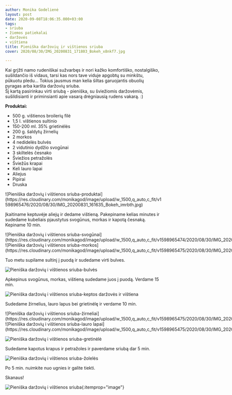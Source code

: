 ```yaml
---
author: Monika Godelienė
layout: post
date: 2020-09-08T18:06:35.000+03:00
tags:
- sriuba
- žiemos patiekalai
- daržovės
- vištiena
title: Pieniška daržovių ir vištienos sriuba
cover: 2020/08/30/IMG_20200831_171803_Bokeh_x8nkf7.jpg

---
```

Kai grįžti namo rudeniškai sužvarbęs ir nori kažko komfortiško, nostalgiško, sušildančio iš vidaus, tarsi kas nors tave viduje apgobtų su minkštu, pūkuotu pledu... Tokius jausmus man kelia šiltas garuojantis obuolių pyragas arba karšta daržovių sriuba.  
Šį kartą pasirinkau virti sriubą - pieniška, su šviežiomis daržovėmis, sušildisianti ir priminsianti apie vasarą drėgniausią rudens vakarą. :)

**Produktai:**

* <span itemprop="recipeIngredient">500 g. vištienos broilerių filė</span>
* <span itemprop="recipeIngredient">1,5 l.  vištienos sultinio</span>
* <span itemprop="recipeIngredient">150-200 ml. 35% grietinėlės</span>
* <span itemprop="recipeIngredient">200 g. šaldytų žirnelių</span>
* <span itemprop="recipeIngredient">2 morkos</span>
* <span itemprop="recipeIngredient">4 nedidelės bulvės</span>
* <span itemprop="recipeIngredient">2 vidutinio dydžio svogūnai</span>
* <span itemprop="recipeIngredient">3 skiltelės česnako</span>
* <span itemprop="recipeIngredient">Šviežios petražolės</span>
* <span itemprop="recipeIngredient">Šviežūs krapai</span>
* <span itemprop="recipeIngredient">Keli lauro lapai</span>
* <span itemprop="recipeIngredient">Aliejus</span>
* <span itemprop="recipeIngredient">Pipirai</span>
* <span itemprop="recipeIngredient">Druska</span>

<div itemprop="recipeInstructions" markdown="1">![Pieniška daržovių i vištienos sriuba-produktai](https://res.cloudinary.com/monikagod/image/upload/w_1500,q_auto,c_fit/v1598965476/2020/08/30/IMG_20200831_161635_Bokeh_imrbth.jpg)

Įkaitiname keptuvėje aliejų ir dedame vištieną. Pakepiname kelias minutes ir sudedame kubeliais pjaustytus svogūnus, morkas ir kapotą česnaką. Kepiname 10 min.

<div class="row">
<div class="six columns" markdown="1">
![Pieniška daržovių i vištienos sriuba-svogūnai](https://res.cloudinary.com/monikagod/image/upload/w_1500,q_auto,c_fit/v1598965474/2020/08/30/IMG_20200831_162327_Bokeh_ozdkqh.jpg)
</div>
<div class="six columns" markdown="1">
![Pieniška daržovių i vištienos sriuba-morkos](https://res.cloudinary.com/monikagod/image/upload/w_1500,q_auto,c_fit/v1598965475/2020/08/30/IMG_20200831_162344_Bokeh_jl5vzw.jpg)
</div>
</div>

Tuo metu supilame sultinį į puodą ir sudedame virti bulves.

![Pieniška daržovių i vištienos sriuba-bulvės](https://res.cloudinary.com/monikagod/image/upload/w_1500,q_auto,c_fit/v1598965474/2020/08/30/IMG_20200831_162914_o2skch.jpg)

Apkepinus svogūnus, morkas, vištieną sudedame juos į puodą. Verdame 15 min.

![Pieniška daržovių i vištienos sriuba-keptos daržovės ir vištiena](https://res.cloudinary.com/monikagod/image/upload/w_1500,q_auto,c_fit/v1598965474/2020/08/30/IMG_20200831_162948_iobskn.jpg)

Sudedame žirnelius, lauro lapus bei grietinėlę ir verdame 10 min.

<div class="row">
<div class="six columns" markdown="1">
![Pieniška daržovių i vištienos sriuba-žirneliai](https://res.cloudinary.com/monikagod/image/upload/w_1500,q_auto,c_fit/v1598965475/2020/08/30/IMG_20200831_164355_Bokeh_edbbvl.jpg)
</div>
<div class="six columns" markdown="1">
![Pieniška daržovių i vištienos sriuba-lauro lapai](https://res.cloudinary.com/monikagod/image/upload/w_1500,q_auto,c_fit/v1598965475/2020/08/30/IMG_20200831_164428_Bokeh_d5itkm.jpg)  
</div>
</div>

![Pieniška daržovių i vištienos sriuba-gretinėlė](https://res.cloudinary.com/monikagod/image/upload/w_1500,q_auto,c_fit/v1598965475/2020/08/30/IMG_20200831_164451_Bokeh_gecb87.jpg)

Sudedame kapotus krapus ir petražoles ir paverdame sriubą dar 5 min.

![Pieniška daržovių i vištienos sriuba-žolelės](https://res.cloudinary.com/monikagod/image/upload/w_1500,q_auto,c_fit/v1598965475/2020/08/30/IMG_20200831_165534_Bokeh_pjdshz.jpg)

Po 5 min. nuimkite nuo ugnies ir galite tiekti.

</div>

Skanaus!

![Pieniška daržovių i vištienos sriuba](https://res.cloudinary.com/monikagod/image/upload/w_1500,q_auto,c_fit/v1598965475/2020/08/30/IMG_20200831_170937_Bokeh_vw33w3.jpg){:itemprop="image"}